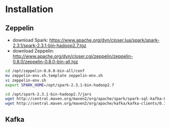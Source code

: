 # Installation
## Zeppelin
- download Spark: https://www.apache.org/dyn/closer.lua/spark/spark-2.3.1/spark-2.3.1-bin-hadoop2.7.tgz
- download Zeppelin: http://www.apache.org/dyn/closer.cgi/zeppelin/zeppelin-0.8.0/zeppelin-0.8.0-bin-all.tgz
```bash
cd /opt/zeppelin-0.8.0-bin-all/conf
mv zeppelin-env.sh.template zeppelin-env.sh
vi zeppelin-env.sh
export SPARK_HOME=/opt/spark-2.3.1-bin-hadoop2.7

cd /opt/spark-2.3.1-bin-hadoop2.7/jars
wget http://central.maven.org/maven2/org/apache/spark/spark-sql-kafka-0-10_2.11/2.3.1/spark-sql-kafka-0-10_2.11-2.3.1.jar
wget http://central.maven.org/maven2/org/apache/kafka/kafka-clients/0.10.0.1/kafka-clients-0.10.0.1.jar

```

## Kafka

